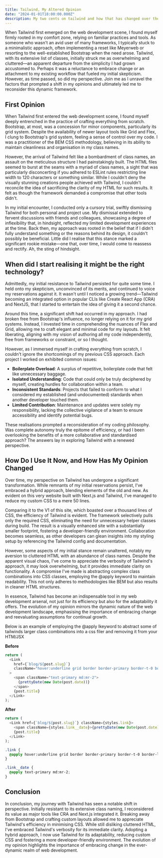 ```yaml
---
title: Tailwind, My Altered Opinion
date: "2024-01-01T18:00:00.000Z"
description: My two cents on tailwind and how that has changed over the years!
---
```


When Tailwind first emerged on the web development scene, I found myself firmly rooted in my comfort zone, relying on familiar practices and tools. As someone who wasn't an avid user of many frameworks, I typically stuck to a minimalistic approach, often implementing a reset like Meyerweb or resorting to the well-established Bootstrap when the need arose. Tailwind, with its extensive list of classes, initially struck me as overwhelming and cluttered—an apparent departure from the simplicity I had grown accustomed to. Perhaps it was a reluctance to embrace change or an attachment to my existing workflow that fueled my initial skepticism. However, as time passed, so did my perspective. Join me as I unravel the factors that prompted a shift in my opinions and ultimately led me to reconsider this dynamic framework.

## First Opinion

When Tailwind first entered the web development scene, I found myself deeply entrenched in the practice of crafting everything from scratch. Bootstrap, at most, was a concession for minor components, particularly its grid system. Despite the availability of newer layout tools like Grid and Flex, I clung to Bootstrap's grid system, feeling a sense of control over my code. I was a practitioner of the BEM CSS methodology, believing in its ability to maintain cleanliness and organisation in my class names.

However, the arrival of Tailwind felt like a bombardment of class names, an assault on the meticulous structure I had painstakingly built. The HTML files seemed to burst at the seams with a myriad of class names, a sight that was particularly disconcerting if you adhered to ESLint rules restricting line width to 120 characters or something similar. While I couldn't deny the visually stunning creations people achieved with Tailwind, I couldn't reconcile the idea of sacrificing the clarity of my HTML for such results. It felt as though the framework demanded a compromise that other tools didn't.

In my initial encounter, I conducted only a cursory trial, swiftly dismissing Tailwind for both personal and project use. My dismissal extended to fervent discussions with friends and colleagues, showcasing a degree of inflexibility that, in hindsight, reflected my limited development experiences at the time. Back then, my approach was rooted in the belief that if I didn't fully understand something or the reasons behind its design, it couldn't possibly be beneficial. Little did I realise that this stance marked a significant rookie mistake—one that, over time, I would come to reassess and rectify. Ah, the sting of hindsight.

## When did I start realising it might be the right technology?

Admittedly, my initial resistance to Tailwind persisted for quite some time. I held onto my skepticism, unconvinced of its merits, and continued to voice my reservations against it. It wasn't until I noticed a growing trend—Tailwind becoming an integrated option in popular CLIs like Create React App (CRA) and NextJS, that I started to entertain the idea of giving it a second chance.

Around this time, a significant shift had occurred in my approach. I had broken free from Bootstrap's influence, no longer relying on it for my grid systems. Instead, I invested time in comprehending the nuances of Flex and Grid, allowing me to craft elegant and minimal code for my layouts. It felt liberating, aligning with my vision of authoring all my code independently, free from frameworks or constraint, or so I thought.

However, as I immersed myself in crafting everything from scratch, I couldn't ignore the shortcomings of my previous CSS approach. Each project I worked on exhibited common issues:

- **Boilerplate Overload**: A surplus of repetitive, boilerplate code that felt like unnecessary baggage.
- **Isolated Understanding**: Code that could only be truly deciphered by myself, creating hurdles for collaboration within a team.
- **Inconsistent Standards**: Projects that failed to conform to what I considered my established (and undocumented) standards when another developer touched them.
- **Limited Contribution**: Maintenance and updates were solely my responsibility, lacking the collective vigilance of a team to ensure accessibility and identify potential bugs.

These realisations prompted a reconsideration of my coding philosophy. Was complete autonomy truly the epitome of efficiency, or had I been overlooking the benefits of a more collaborative and standardised approach? The answers lay in exploring Tailwind with a renewed perspective.

## How Do I Use It Now, and How Has My Opinion Changed

Over time, my perspective on Tailwind has undergone a significant transformation. While remnants of my initial reservations persist, I've embraced a hybrid approach, blending elements of the old and new. As evident on this very website built with Next.js and Tailwind, I've managed to reduce my custom CSS to a mere 50 lines.

Comparing it to the V1 of this site, which boasted over a thousand lines of CSS, the efficiency of Tailwind is evident. The framework selectively pulls only the required CSS, eliminating the need for unnecessary helper classes during build. The result is a visually enhanced site with a substantially smaller footprint, fostering a developer-friendly environment. Collaboration becomes seamless, as other developers can glean insights into my styling setup by referencing the Tailwind config and documentation.

However, some aspects of my initial stance remain unaltered, notably my aversion to cluttered HTML with an abundance of class names. Despite the apparent visual chaos, I've come to appreciate the verbosity of Tailwind's approach, it may look overwhelming, but it provides immediate clarity on functionality. A compromise I've made is abstracting complex class combinations into CSS classes, employing the @apply keyword to maintain readability. This not only adheres to methodologies like BEM but also results in cleaner HTML structures.

In essence, Tailwind has become an indispensable tool in my web development arsenal, not just for its efficiency but also for the adaptability it offers. The evolution of my opinion mirrors the dynamic nature of the web development landscape, emphasising the importance of embracing change and reevaluating assumptions for continual growth.

Below is an example of employing the @apply lkeyword to abstract some of tailwinds larger class combinations into a css filer and removing it from your HTM/JSX

**Before**

```js
return (
  <Link
    href={`blog/${post.slug}`}
    className="hover:underline grid border border-primary border-t-0 border-l-2 border-r-0 border-b-0 pl-4 md:border-none md:pl-0 md:block"
  >
    <span className="text-primary md:mr-2">
      {prettyDate(new Date(post.date))}
    </span>
    {post.title}
  </Link>
);
```

**After**

```js
return (
  <Link href={`blog/${post.slug}`} className={styles.link}>
    <span className={styles.link__date}>{prettyDate(new Date(post.date))}</span>
    {post.title}
  </Link>
);
```

```css
.link {
  @apply hover:underline grid border border-primary border-t-0 border-l-2 border-r-0 border-b-0 pl-4 md:border-none md:pl-0 md:block;
}

.link__date {
  @apply text-primary md:mr-2;
}
```

## Conclusion

In conclusion, my journey with Tailwind has seen a notable shift in perspective. Initially resistant to its extensive class naming, I reconsidered its value as major tools like CRA and Next.js integrated it. Breaking away from Bootstrap and crafting custom layouts allowed me to appreciate Tailwind's efficiency in minimising CSS. While still disliking cluttered HTML, I've embraced Tailwind's verbosity for its immediate clarity. Adopting a hybrid approach, I now use Tailwind for its adaptability, reducing custom CSS and fostering a more developer-friendly environment. The evolution of my opinion highlights the importance of embracing change in the ever-dynamic realm of web development.

